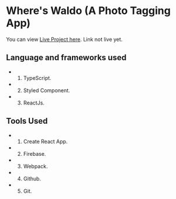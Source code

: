 # Where's Waldo (A Photo Tagging App)

You can view [Live Project here](https://iamyoungbossy.github.io/where-is-waldo/). Link not live yet.

## Language and frameworks used
* 1. TypeScript.
* 2. Styled Component.
* 3. ReactJs.

## Tools Used
* 1. Create React App.
* 2. Firebase.
* 3. Webpack.
* 4. Github.
* 5. Git.